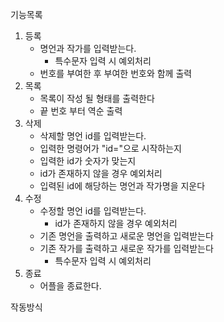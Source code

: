 기능목록

1. 등록
   - 명언과 작가를 입력받는다.
     * 특수문자 입력 시 예외처리
   - 번호를 부여한 후 부여한 번호와 함께 출력
2. 목록
   - 목록이 작성 될 형태를 출력한다
   - 끝 번호 부터 역순 출력
3. 삭제
   - 삭제할 명언 id를 입력받는다.
   * 입력한 명령어가 "id="으로 시작하는지
   * 입력한 id가 숫자가 맞는지
   * id가 존재하지 않을 경우 예외처리
   - 입력된 id에 해당하는 명언과 작가명을 지운다
4. 수정
   - 수정할 명언 id를 입력받는다.
     * id가 존재하지 않을 경우 예외처리
   - 기존 명언을 출력하고 새로운 명언을 입력받는다
   - 기존 작가를 출력하고 새로운 작가를 입력받는다
     * 특수문자 입력 시 예외처리
5. 종료
   - 어플을 종료한다.



작동방식

